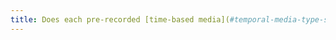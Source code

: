 ```yaml
---
title: Does each pre-recorded [time-based media](#temporal-media-type-sound-video-and-synchronize) have, if necessary, a [text transcript](#temporal-media-textual-transcription) or an [audio description](#temporal-media-synchronized-audiodescription) (except in particular cases)?
---
```

